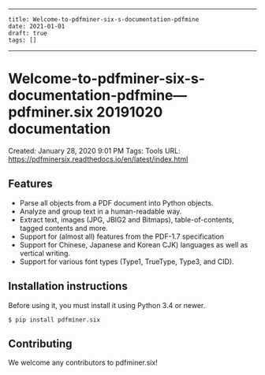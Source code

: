 
---
    title: Welcome-to-pdfminer-six-s-documentation-pdfmine
    date: 2021-01-01    
    draft: true
    tags: []
---
# Welcome-to-pdfminer-six-s-documentation-pdfmine— pdfminer.six 20191020 documentation
Created: January 28, 2020 9:01 PM
Tags: Tools
URL: https://pdfminersix.readthedocs.io/en/latest/index.html
## Features
- Parse all objects from a PDF document into Python objects.
- Analyze and group text in a human-readable way.
- Extract text, images (JPG, JBIG2 and Bitmaps), table-of-contents, tagged contents and more.
- Support for (almost all) features from the PDF-1.7 specification
- Support for Chinese, Japanese and Korean CJK) languages as well as vertical writing.
- Support for various font types (Type1, TrueType, Type3, and CID).
## Installation instructions
Before using it, you must install it using Python 3.4 or newer.
```
$ pip install pdfminer.six
```
## Contributing
We welcome any contributors to pdfminer.six!
